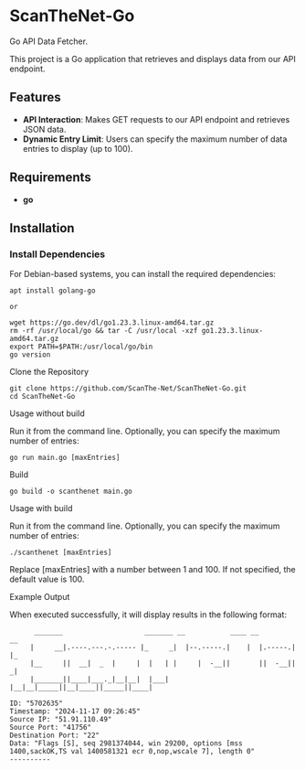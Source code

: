 # ScanTheNet-Go
Go API Data Fetcher.

This project is a Go application that retrieves and displays data from our API endpoint. 

## Features

- **API Interaction**: Makes GET requests to our API endpoint and retrieves JSON data.
- **Dynamic Entry Limit**: Users can specify the maximum number of data entries to display (up to 100).

## Requirements

- **go**

## Installation

### Install Dependencies

For Debian-based systems, you can install the required dependencies:

```
apt install golang-go

or

wget https://go.dev/dl/go1.23.3.linux-amd64.tar.gz
rm -rf /usr/local/go && tar -C /usr/local -xzf go1.23.3.linux-amd64.tar.gz
export PATH=$PATH:/usr/local/go/bin
go version
```

Clone the Repository

```
git clone https://github.com/ScanThe-Net/ScanTheNet-Go.git
cd ScanTheNet-Go
```

Usage without build

Run it from the command line. Optionally, you can specify the maximum number of entries:

```
go run main.go [maxEntries]
```

Build

```
go build -o scanthenet main.go
```

Usage with build

Run it from the command line. Optionally, you can specify the maximum number of entries:

```
./scanthenet [maxEntries]
```

Replace [maxEntries] with a number between 1 and 100. If not specified, the default value is 100.

Example Output

When executed successfully, it will display results in the following format:

```
      _______                    _______ __           ____ __         __
     |     __|.----.---.-.----- |_     _|  |--.-----.|    |  |.-----.|  |_
     |__     ||  __|  _  |     |  |   | |     |  -__||       ||  -__||   _|
     |_______||____|___._|__|__|  |___| |__|__|_____||__|____||_____||____|

ID: "5702635"
Timestamp: "2024-11-17 09:26:45"
Source IP: "51.91.110.49"
Source Port: "41756"
Destination Port: "22"
Data: "Flags [S], seq 2981374044, win 29200, options [mss 1400,sackOK,TS val 1400581321 ecr 0,nop,wscale 7], length 0"
----------
```
